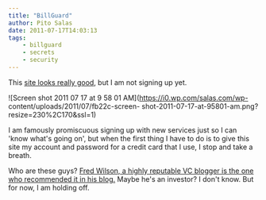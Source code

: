 ```yaml
---
title: "BillGuard"
author: Pito Salas
date: 2011-07-17T14:03:13
tags:
    - billguard
    - secrets
    - security
---
```




This [site looks really good](<http://www.billguard.com/>), but I am not
signing up yet.

![Screen shot 2011 07 17 at 9 58 01 AM](https://i0.wp.com/salas.com/wp-
content/uploads/2011/07/fb22c-screen-
shot-2011-07-17-at-95801-am.png?resize=230%2C170&ssl=1)

I am famously promiscuous signing up with new services just so I can 'know
what's going on', but when the first thing I have to do is to give this site
my account and password for a credit card that I use, I stop and take a
breath.

Who are these guys? [Fred Wilson, a highly reputable VC blogger is the one who
recommended it in his
blog.](<http://feedproxy.google.com/~r/AVc/~3/Rw41-xc_4ps/billguard.html>)
Maybe he's an investor? I don't know. But for now, I am holding off.


